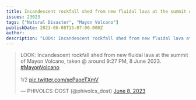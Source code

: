 ```yaml
---
title: Incandescent rockfall shed from new fluidal lava at the summit of Mayon Volcano
issues: 23023
tags: ["Natural Disaster", "Mayon Volcano"]
publishDate: 2023-06-08T15:07:00.000Z
author: 
description: "LOOK: Incandescent rockfall shed from new fluidal lava at the summit of Mayon Volcano, taken @ around 9:27 PM, 8 June 2023."
---
```


<blockquote class="twitter-tweet"><p lang="en" dir="ltr">LOOK: Incandescent rockfall shed from new fluidal lava at the summit of Mayon Volcano, taken @ around 9:27 PM, 8 June 2023. <a href="https://twitter.com/hashtag/MayonVolcano?src=hash&amp;ref_src=twsrc%5Etfw">#MayonVolcano</a><br><br>1/2 <a href="https://t.co/xePaoeTXmV">pic.twitter.com/xePaoeTXmV</a></p>&mdash; PHIVOLCS-DOST (@phivolcs_dost) <a href="https://twitter.com/phivolcs_dost/status/1666824192225062916?ref_src=twsrc%5Etfw">June 8, 2023</a></blockquote> <script async src="https://platform.twitter.com/widgets.js" charset="utf-8"></script> 